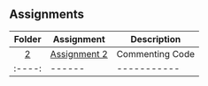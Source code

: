 ## Assignments

| Folder | Assignment | Description |
| :----: | ------ | ----------- |
|    [2](https://github.com/StephenPuthenpurackal/3013-ALG-Puthenpurackal/tree/master/Assignments/02-CommentedCode)    |    [Assignment 2](https://github.com/rugbyprof/3013-Algorithms/tree/master/Assignments/02-A02)    |     Commenting Code        |
| :----: | ------ | ----------- |
